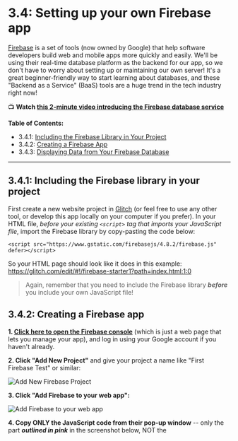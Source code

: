 # 3.4: Setting up your own Firebase app

[Firebase](https://firebase.google.com/) is a set of tools (now owned by Google) that help software developers build web and mobile apps more quickly and easily. We'll be using their real-time database platform as the backend for our app, so we don't have to worry about setting up or maintaining our own server! It's a great beginner-friendly way to start learning about databases, and these "Backend as a Service" (BaaS) tools are a huge trend in the tech industry right now!

:tv: **Watch [this 2-minute video introducing the Firebase database service](https://youtube.com/watch?v=U5aeM5dvUpA)**

**Table of Contents:**  
  - 3.4.1: [Including the Firebase Library in Your Project](#321-including-the-firebase-library-in-your-project)
  - 3.4.2: [Creating a Firebase App](#322-creating-a-firebase-app)
  - 3.4.3: [Displaying Data from Your Firebase Database](#323-displaying-data-from-your-firebase-database)

<hr/>

## 3.4.1: Including the Firebase library in your project

First create a new website project in [Glitch](https://glitch.com/) (or feel free to use any other tool, or develop this app locally on your computer if you prefer).
In your HTML file, *before your existing `<script>` tag that imports your JavaScript file*, import the Firebase library by copy-pasting the code below:
```
<script src="https://www.gstatic.com/firebasejs/4.8.2/firebase.js" defer></script>
```
So your HTML page should look like it does in this example: 
https://glitch.com/edit/#!/firebase-starter1?path=index.html:1:0

  > Again, remember that you need to include the Firebase library ***before*** you include your own JavaScript file!


## 3.4.2: Creating a Firebase app

**1. [Click here to open the Firebase console](https://console.firebase.google.com/)** (which is just a web page that lets you manage your app), and log in using your Google account if you haven't already.
 
**2. Click "Add New Project"** and give your project a name like "First Firebase Test" or similar:  

  ![Add New Firebase Project](https://raw.githubusercontent.com/LearnTeachCode/intro-javascript-class/master/week-3/img/addproject.png)
 
**3. Click "Add Firebase to your web app":**
  
  ![Add Firebase to your web app](https://raw.githubusercontent.com/LearnTeachCode/intro-javascript-class/master/week-3/img/add-firebase-to-web-app.png)
 
**4. Copy ONLY the JavaScript code from their pop-up window** -- only the part ***outlined in pink*** in the screenshot below, NOT the <script> tags. Then paste that code into your JavaScript file:  

  ![Copy Firebase initialization code](https://raw.githubusercontent.com/LearnTeachCode/intro-javascript-class/master/week-3/img/addfirebase.png)

So your JavaScript file should now look very similar to this:
https://glitch.com/edit/#!/firebase-starter1?path=script.js:12:31

  > **Don't copy-paste my code from the Glitch project above!** You need to use your own database name, API key, etc for your Firebase app, *not mine!*

**5. In the Firebase console, navigate to the "Database" page and then to the "Rules" tab.**

  > Shortcut: [Click on this link](https://console.firebase.google.com/project/_/database/rules) and then choose your project to get to the page quickly!

Then double-click the code where it says `"auth !== null"` and type to replace it with ```true``` so that the code says `".read": true, ".write": true` for the rules.

Note: **Don't** use quote marks around `true`! So it should look like this:  

![database rules](https://raw.githubusercontent.com/LearnTeachCode/intro-javascript-class/master/week-3/img/rules.png)

**6. Click the Publish button right above the rules to save your changes.** You should now see a warning like in the image below, saying that your security rules are defined as public and anyone can read or write to your database:  

![database rules warning](https://raw.githubusercontent.com/LearnTeachCode/intro-javascript-class/master/week-3/img/rulewarning.png)

That's exactly what we want right now; while we're testing this first version of our app, we want it to work without requiring users to sign in first. Later on you can change the rules to add security as needed, once you’re ready to share your app with the world.

:trophy: **Congrats, you now have a Firebase app!** :) To recap, your project should look similar to this:  
https://glitch.com/edit/#!/firebase-starter1 


## 3.4.3: Displaying data from your Firebase database

Now let's make sure our Firebase app is working! First we'll add some sample data directly in the Firebase console, and then we'll test it out by displaying that data on a web page.

**1. In the Firebase Console (the website you logged into earlier), click "Develop" on the left menu, then "Database", and then to the "Data" tab.**

  > **Shortcut:** [Click on this link](https://console.firebase.google.com/project/_/database/data) and then choose your project.

**2. Hover your mouse over the name of your database (in my example below, it’s called `fir-test-c7763`) and then click on the plus sign that appears:**  

![hover data](https://raw.githubusercontent.com/LearnTeachCode/intro-javascript-class/master/week-3/img/hoverrule.png)

**3. In the two text boxes that pop up, type "greeting" for the name and "Hi from Firebase!" for the value.**

Then click the blue **"Add"** button when you're ready to save your new data:  

![add data](https://raw.githubusercontent.com/LearnTeachCode/intro-javascript-class/master/week-3/img/adddata.png)

Great, we have some data to tinker with! :) In the next several steps, we'll write some code to display that data on our web page and make sure our Firebase app is working.

**4. In your HTML file, create an HTML element like a paragraph, and give it an id of `"firebase-greeting"`.**

**5. Then in your JavaScript file, create an object named `firebaseGreetElem` that represents the paragraph you just created above.**

  > Remember, the `document.getElementId()` function is how we take an HTML element and convert it into a JavaScript object!

**6. Create another JavaScript object called `dbGreetingRef`.** This object will be our reference to the location in our database with the path of `"greeting"`. Use this code below:

```javascript
// Create a database reference object for the location in our database with the path "greeting"
let dbGreetingRef = firebase.database().ref("greeting");
```

  > Be sure to review [section 3.1.3 on Firebase database reference objects](https://github.com/LearnTeachCode/intro-javascript-class/blob/master/week-3/3-1-firebase-functions.md#313-firebase-database-reference-objects-and-the-ref-function)!

**7. Next, we'll use another built-in Firebase function to create an event listener.** We always need to use events to access data from our Firebase database. See [section 3.1.4: Reading data with Firebase event listeners](https://github.com/LearnTeachCode/intro-javascript-class/blob/master/week-3/3-1-firebase-functions.md#314-reading-data-with-firebase-event-listeners) to review!

```javascript
// Set up the Firebase event listener on our database reference object
// Any time the "value" event is triggered (when the page loads or when the data changes),
// then our code will run the function named displayFirebaseGreeting
dbGreetingRef.on("value", displayFirebaseGreeting);

// Define the function named displayFirebaseGreeting,
function displayFirebaseGreeting(dataSnapshot) {
  firebaseGreetElem.textContent = dataSnapshot.val();
}
```

**8. After that, define the `displayFirebaseGreeting` function.** It takes a special `dataSnapshot` object as input, then uses the Firebase `val()` function to extract the value of our actual data, and finally displays it on our web page by setting the `textContent` property of our paragraph to equal the value of our data.

```javascript
// Define the function named displayFirebaseGreeting,
function displayFirebaseGreeting(dataSnapshot) {
  firebaseGreetElem.textContent = dataSnapshot.val();
}
```

  > Lots of new concepts here! The topics above are also covered in [section 3.1.4: Reading data with Firebase event listeners](https://github.com/LearnTeachCode/intro-javascript-class/blob/master/week-3/3-1-firebase-functions.md#314-reading-data-with-firebase-event-listeners), so be sure to read those notes.

**9. Now let's test our new app!**

Open up your web page, and you should now see your message "Hi from Firebase!" appear on the page! :)

**10. While the web page is open in your web browser -- leave it open, no need to refresh the page! -- open another tab and change the message in your Firebase console.**

To get back to editing the data in your Firebase console, you can click "Develop" on the left menu of the Firebase console website, then click "Database", and then go to the "Data" tab.

  > **Shortcut:** [Click on this link](https://console.firebase.google.com/project/_/database/data) and then choose your project.

Click on your `"Hi from Firebase!"` message, and type in the box to change the value to something else like `"I changed this data in Firebase!"` Then press the **Enter key** to save your changes:

![change data](https://raw.githubusercontent.com/LearnTeachCode/intro-javascript-class/master/week-3/img/changeddata.png)

Now look at your web page again. If it worked, you'll see the data change *in real time*, instantly, without ever refreshing the web page! Cool, right?

<hr/>

:trophy: ***Congratulations!*** **You now have your very own Firebase app to practice with and help you build prototypes for any database-driven applications you can think of!**
